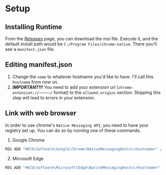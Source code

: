 # Setup

## Installing Runtime
From the [Releases](https://github.com/dolphin2410/chrome-native/releases) page, you can download the msi file. Execute it, and the default install path would be `C:/Program Files/chrome-native`. There you'll see a `manifest.json` file. 

## Editing manifest.json

1. Change the `name` to whatever hostname you'd like to have. I'll call this `hostname` from now on.
2. ***IMPORTANT!!!***  You need to add your extension url (`chrome-extension://~~~~~/` format) to the `allowed_origins` section. Skipping this step will lead to errors in your extension.

## Link with web browser
In order to use chrome's `Native Messaging API`, you need to have your registry set up. You can do so by running one of these commands.

1. Google Chrome
```bash
REG ADD "HKCU\Software\Google\Chrome\NativeMessagingHosts\<hostname>" /ve /t REG_SZ /d "C:/Program Files/chrome-native/manifest.json" /f
```

2. Microsoft Edge
```bash
REG ADD "HKCU\Software\Microsoft\Edge\NativeMessagingHosts\<hostname>" /ve /t REG_SZ /d "C:/Program Files/chrome-native/manifest.json" /f
```

